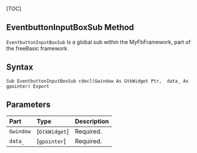 [TOC]
## EventbuttonInputBoxSub Method

`EventbuttonInputBoxSub` Is a global sub within the MyFbFramework, part of the freeBasic framework.
## Syntax

```freeBasic
Sub EventbuttonInputBoxSub cdecl(Gwindow As GtkWidget Ptr,  data_ As gpointer) Export
```

## Parameters

|Part|Type|Description|
| :------------ | :------------ | :------------ |
|`Gwindow`|[`GtkWidget`]|Required.|
|`data_`|[`gpointer`]|Required.|
